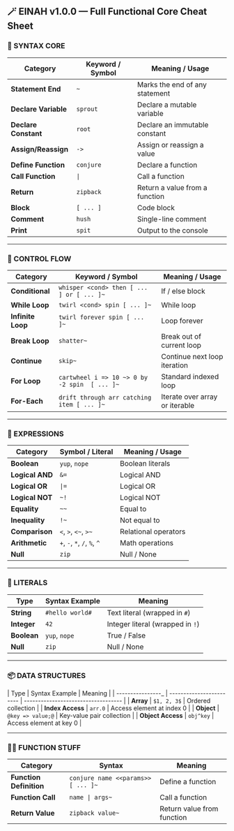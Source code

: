 ## 🪄 EINAH v1.0.0 — Full Functional Core Cheat Sheet

### 🚧 SYNTAX CORE

| Category             | Keyword / Symbol | Meaning / Usage                |
| -------------------- | ---------------- | ------------------------------ |
| **Statement End**    | `~`              | Marks the end of any statement |
| **Declare Variable** | `sprout`         | Declare a mutable variable     |
| **Declare Constant** | `root`           | Declare an immutable constant  |
| **Assign/Reassign**  | `->`             | Assign or reassign a value     |
| **Define Function**  | `conjure`        | Declare a function             |
| **Call Function**    | `\|`             | Call a function                |
| **Return**           | `zipback`        | Return a value from a function |
| **Block**            | `[ ... ]`        | Code block                     |
| **Comment**          | `hush`           | Single-line comment            |
| **Print**            | `spit`           | Output to the console          |

---

### 🔁 CONTROL FLOW

| Category          | Keyword / Symbol                                 | Meaning / Usage                |
| ----------------- | ------------------------------------------------ | ------------------------------ |
| **Conditional**   | `whisper <cond> then [ ... ] or [ ... ]~`        | If / else block                |
| **While Loop**    | `twirl <cond> spin [ ... ]~`                     | While loop                     |
| **Infinite Loop** | `twirl forever spin [ ... ]~`                    | Loop forever                   |
| **Break Loop**    | `shatter~`                                       | Break out of current loop      |
| **Continue**      | `skip~`                                          | Continue next loop iteration   |
| **For Loop**      | `cartwheel i => 10 ~> 0 by -2 spin  [ ... ]~`    | Standard indexed loop          |
| **For-Each**      | `drift through arr catching item [ ... ]~`       | Iterate over array or iterable |

---

### 🧠 EXPRESSIONS

| Category        | Symbol / Literal             | Meaning / Usage      |
| --------------- | ---------------------------- | -------------------- |
| **Boolean**     | `yup`, `nope`                | Boolean literals     |
| **Logical AND** | `&=`                         | Logical AND          |
| **Logical OR**  | `\|=`                        | Logical OR           |
| **Logical NOT** | `~!`                         | Logical NOT          |
| **Equality**    | `~~`                         | Equal to             |
| **Inequality**  | `!~`                         | Not equal to         |
| **Comparison**  | `<`, `>`, `<~`, `>~`         | Relational operators |
| **Arithmetic**  | `+`, `-`, `*`, `/`, `%`, `^` | Math operations      |
| **Null**        | `zip`                        | Null / None          |

---

### 🔡 LITERALS

| Type        | Syntax Example  | Meaning                          |
| ----------- | --------------- | -------------------------------- |
| **String**  | `#hello world#` | Text literal (wrapped in `#`)    |
| **Integer** | `42`            | Integer literal (wrapped in `!`) |
| **Boolean** | `yup`, `nope`   | True / False                     |
| **Null**    | `zip`           | Null / None                      |

---

### 📦 DATA STRUCTURES

| Type              | Syntax Example           | Meaning                             |
| ----------------_ | ------------------------ | ----------------------------------- |
| **Array**         | `$1, 2, 3$`              | Ordered collection                  |
| **Index Access**  | `arr.0`                  | Access element at index 0           |
| **Object**        | `@key => value;@`        | Key-value pair collection           |
| **Object Access** | `obj^key`                | Access element at key 0             |

---

### 🧙‍♂️ FUNCTION STUFF

| Category                  | Syntax                                     | Meaning                    |
| ------------------------- | ------------------------------------------ | -------------------------- |
| **Function Definition**   | `conjure name <<params>>  [ ... ]~`        | Define a function          |
| **Function Call**         | `name \| args~`                            | Call a function            |
| **Return Value**          | `zipback value~`                           | Return value from function |